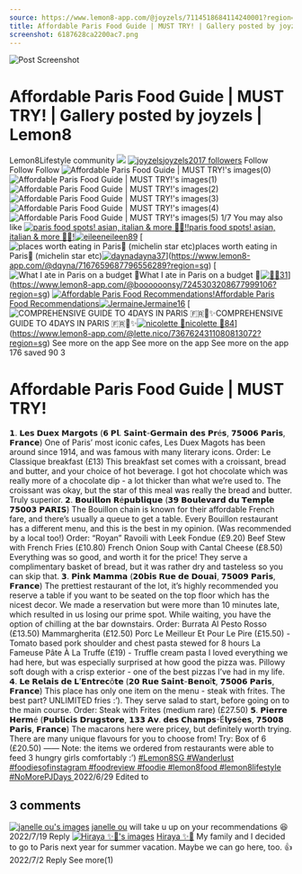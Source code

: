 ```yaml
---
source: https://www.lemon8-app.com/@joyzels/7114518684114240001?region=sg
title: Affordable Paris Food Guide | MUST TRY! | Gallery posted by joyzels | Lemon8
screenshot: 6187628ca2200ac7.png
---
```



![Post Screenshot](6187628ca2200ac7.png)
# Affordable Paris Food Guide | MUST TRY! | Gallery posted by joyzels | Lemon8
[](https://www.lemon8-app.com/feed/foryou?region=sg)
Lemon8Lifestyle community
[](https://www.lemon8-app.com/search/sug?region=sg)![](https://lemon8.onelink.me/FMQw?pid=website_direct&af_force_dp=false&af_dp=snssdk2657%3A%2F%2Farticle_detail_page%3Fgroup_id%3D7114518684114240001%26pid%3Dwebsite_direct&retargeting=true&ab_version=73512073&af_web_dp=https%3A%2F%2Fplay.google.com%2Fstore%2Fapps%2Fdetails%3Fid%3Dcom.bd.nproject&amp_extra=%7B%22seo_page_id%22%3A%22967857619202293799%22%2C%22traffic_type%22%3A%22website_direct%22%2C%22web_id%22%3A%227481732366542554632%22%2C%22enter_position%22%3A%22smart_banner%22%2C%22enter_page_id%22%3A%227114518684114240001%22%2C%22enter_page_type%22%3A%22article%22%7D)
[![joyzels](https://p16-lemon8-sign-sg.tiktokcdn.com/user-avatar-alisg/3ae742589cf695800ccc0e0e1c0d1fe0~tplv-sdweummd6v-shrink:120:0:q75.webp?lk3s=66c60501&source=feed_user&x-expires=1744588800&x-signature=RHYmT4oNkjUuGaTzSadlbqsi3BI%3D)](https://www.lemon8-app.com/@joyzels?region=sg)[joyzels2017 followers](https://www.lemon8-app.com/@joyzels?region=sg)
Follow
Follow
Follow
![Affordable Paris Food Guide | MUST TRY!'s images\(0\)](https://p16-lemon8-sign-sg.tiktokcdn.com/tos-alisg-v-a3e477-sg/7e24fab377c94e4c9724736bdbf8c4c6~tplv-sdweummd6v-wap-logo-v1:QGpveXplbHM=:1080:0.webp?lk3s=66c60501&source=wap_large_logo_image&x-expires=1744588800&x-signature=PM5e%2FDanFlEMs64iAY66Q3hCrZA%3D)
![Affordable Paris Food Guide | MUST TRY!'s images\(1\)](https://p16-lemon8-sign-sg.tiktokcdn.com/tos-alisg-v-a3e477-sg/12bc10fbe851472cbbbe2efa373c0465~tplv-sdweummd6v-wap-logo-v1:QGpveXplbHM=:1080:0.webp?lk3s=66c60501&source=wap_large_logo_image&x-expires=1744588800&x-signature=n4Vm3kVb5cNqqeeiDFx2ghsy450%3D)
![Affordable Paris Food Guide | MUST TRY!'s images\(2\)](https://p16-lemon8-sign-sg.tiktokcdn.com/tos-alisg-v-a3e477-sg/7bf5175b8f6f4ebba76f0cb23371b186~tplv-sdweummd6v-wap-logo-v1:QGpveXplbHM=:1080:0.webp?lk3s=66c60501&source=wap_large_logo_image&x-expires=1744588800&x-signature=X6zhu5U7ur42EADITjky6k0NhBU%3D)
![Affordable Paris Food Guide | MUST TRY!'s images\(3\)](https://p16-lemon8-sign-sg.tiktokcdn.com/tos-alisg-v-a3e477-sg/13adec0fbf84478886412ffc81b77b0c~tplv-sdweummd6v-wap-logo-v1:QGpveXplbHM=:1080:0.webp?lk3s=66c60501&source=wap_large_logo_image&x-expires=1744588800&x-signature=FeiUnJ%2FCAt2AhKzC%2Fj0D2YjqmLA%3D)
![Affordable Paris Food Guide | MUST TRY!'s images\(4\)](https://p16-lemon8-sign-sg.tiktokcdn.com/tos-alisg-v-a3e477-sg/935cfc658590404bb9b637d9f2494fb5~tplv-sdweummd6v-wap-logo-v1:QGpveXplbHM=:1080:0.webp?lk3s=66c60501&source=wap_large_logo_image&x-expires=1744588800&x-signature=GgZnHUnd2TwUVLmFTW6Nt4tWiq0%3D)
![Affordable Paris Food Guide | MUST TRY!'s images\(5\)](https://p16-lemon8-sign-sg.tiktokcdn.com/tos-alisg-v-a3e477-sg/02087a02913f4abdb852801f5f65a562~tplv-sdweummd6v-wap-logo-v1:QGpveXplbHM=:1080:0.webp?lk3s=66c60501&source=wap_large_logo_image&x-expires=1744588800&x-signature=0rzOOX70oWDiGFuczQcePmP8Njc%3D)
1/7
You may also like
[![paris food spots! asian, italian & more 🫶🏻!!](https://p16-lemon8-sign-sg.tiktokcdn.com/tos-alisg-v-a3e477-sg/oMFGLEQeM7zAADwQIAADIeGxgz0SKQJieDkbAj~tplv-sdweummd6v-shrink:640:0:q50.webp?lk3s=66c60501&source=seo_middle_feed_list&x-expires=1773532800&x-signature=tJLJFDzENyMJXdCidMAeadKaSLo%3D)paris food spots! asian, italian & more 🫶🏻!![![eileen](https://p16-lemon8-sign-sg.tiktokcdn.com/user-avatar-alisg/c821fd936ce12ddb5bd304f1ba33a484~tplv-sdweummd6v-shrink:120:0:q75.jpeg?lk3s=66c60501&source=feed_user&x-expires=1744588800&x-signature=9McMH6Ec45mAQL%2Fal9GXuyyFwPA%3D)eileen89](https://www.lemon8-app.com/@eile3_n?region=sg)](https://www.lemon8-app.com/@eile3_n/7307201402437386754?region=sg)
[![places worth eating in Paris🤤 \(michelin star etc\)](https://p16-lemon8-sign-sg.tiktokcdn.com/tos-alisg-v-a3e477-sg/767aaf1f1cdc4b5bbabe433f3542f9c2~tplv-sdweummd6v-shrink:640:0:q50.webp?lk3s=66c60501&source=seo_middle_feed_list&x-expires=1773532800&x-signature=L20uVRFDaTX%2FYZmpUl2fJ6SbaOg%3D)places worth eating in Paris🤤 (michelin star etc)[![dayna](https://p16-lemon8-sign-sg.tiktokcdn.com/user-avatar-alisg/f00a10ac47bffc139068681d19a6900f~tplv-sdweummd6v-shrink:120:0:q75.jpeg?lk3s=66c60501&source=feed_user&x-expires=1744588800&x-signature=euBw%2BRGb0FCwNKAEBMfNCdJ%2FHVg%3D)dayna37](https://www.lemon8-app.com/@dqyna?region=sg)](https://www.lemon8-app.com/@dqyna/7167659687796556289?region=sg)
[![What I ate in Paris on a budget 💸](https://p16-lemon8-sign-sg.tiktokcdn.com/tos-alisg-v-a3e477-sg/a7c59709a1a840c68facf27cedf8f609~tplv-sdweummd6v-shrink:640:0:q50.webp?lk3s=66c60501&source=seo_middle_feed_list&x-expires=1773532800&x-signature=k0693viIQSqRNdl0Q77akcLFf0U%3D)What I ate in Paris on a budget 💸[![🌻](https://p16-lemon8-sign-sg.tiktokcdn.com/user-avatar-alisg/c4c27cc4524e8aa6b8264308dc9a0306~tplv-sdweummd6v-shrink:120:0:q75.jpeg?lk3s=66c60501&source=feed_user&x-expires=1744588800&x-signature=SU5nRKjbUr9I4dlgrNSlCuxlhOU%3D)🌻31](https://www.lemon8-app.com/@boooooonsy?region=sg)](https://www.lemon8-app.com/@boooooonsy/7245303208677999106?region=sg)
[![Affordable Paris Food Recommendations!](https://p16-lemon8-sign-sg.tiktokcdn.com/tos-alisg-v-a3e477-sg/o8s7EBFV1ID8f9AJoGAAfDExMWQeb4iDgAjt2E~tplv-sdweummd6v-shrink:640:0:q50.webp?lk3s=66c60501&source=seo_middle_feed_list&x-expires=1773532800&x-signature=nErje9S33KMKtOeSK5ZP2b8QSyE%3D)Affordable Paris Food Recommendations![![Jermaine](https://p16-lemon8-sign-sg.tiktokcdn.com/user-avatar-alisg/d4c64e7bd526a25f17e93b27f7b05c34~tplv-sdweummd6v-shrink:120:0:q75.jpeg?lk3s=66c60501&source=feed_user&x-expires=1744588800&x-signature=Lv%2F4GE%2BRlz6FYviVVsfQaHnRASI%3D)Jermaine16](https://www.lemon8-app.com/@lazylambb?region=sg)](https://www.lemon8-app.com/@lazylambb/7362099169516962320?region=sg)
[![COMPREHENSIVE GUIDE TO 4DAYS IN PARIS 🇫🇷🥐✨](https://p16-lemon8-sign-sg.tiktokcdn.com/tos-alisg-v-a3e477-sg/o4eX2A8I2AneL3DQWAAimgAfQTbYQtGRypeGLJ~tplv-sdweummd6v-shrink:640:0:q50.webp?lk3s=66c60501&source=seo_middle_feed_list&x-expires=1773532800&x-signature=G4N0TPgOUFUGaLGjSAeVUmzZhsU%3D)COMPREHENSIVE GUIDE TO 4DAYS IN PARIS 🇫🇷🥐✨[![nicolette 🌿](https://p16-lemon8-sign-sg.tiktokcdn.com/user-avatar-alisg/739e98dfe0ffa105e666db62754bb228~tplv-sdweummd6v-shrink:120:0:q75.jpeg?lk3s=66c60501&source=feed_user&x-expires=1744588800&x-signature=%2B5ugHUWp2w5uuoQHfllbmxTOyrk%3D)nicolette 🌿84](https://www.lemon8-app.com/@lette.nico?region=sg)](https://www.lemon8-app.com/@lette.nico/7367624311080813072?region=sg)
See more on the app
See more on the app
See more on the app
176 saved
90
3
# Affordable Paris Food Guide | MUST TRY!
𝟭. 𝗟𝗲𝘀 𝗗𝘂𝗲𝘅 𝗠𝗮𝗿𝗴𝗼𝘁𝘀 (𝟲 𝗣𝗹. 𝗦𝗮𝗶𝗻𝘁-𝗚𝗲𝗿𝗺𝗮𝗶𝗻 𝗱𝗲𝘀 𝗣𝗿é𝘀, 𝟳𝟱𝟬𝟬𝟲 𝗣𝗮𝗿𝗶𝘀, 𝗙𝗿𝗮𝗻𝗰𝗲)
One of Paris’ most iconic cafes, Les Duex Magots has been around since 1914, and was famous with many literary icons. 
Order: Le Classique breakfast (£13) 
This breakfast set comes with a croissant, bread and butter, and your choice of hot beverage. I got hot chocolate which was really more of a chocolate dip - a lot thicker than what we’re used to. The croissant was okay, but the star of this meal was really the bread and butter. Truly superior. 
𝟮. 𝗕𝗼𝘂𝗶𝗹𝗹𝗼𝗻 𝗥é𝗽𝘂𝗯𝗹𝗶𝗾𝘂𝗲 (𝟯𝟵 𝗕𝗼𝘂𝗹𝗲𝘃𝗮𝗿𝗱 𝗱𝘂 𝗧𝗲𝗺𝗽𝗹𝗲 𝟳𝟱𝟬𝟬𝟯 𝗣𝗔𝗥𝗜𝗦)
The Bouillon chain is known for their affordable French fare, and there’s usually a queue to get a table. Every Bouillon restaurant has a different menu, and this is the best in my opinion. (Was recommended by a local too!)
Order: 
“Royan” Ravoili with Leek Fondue (£9.20) 
Beef Stew with French Fries (£10.80)
French Onion Soup with Cantal Cheese (£8.50)
Everything was so good, and worth it for the price! They serve a complimentary basket of bread, but it was rather dry and tasteless so you can skip that. 
𝟯. 𝗣𝗶𝗻𝗸 𝗠𝗮𝗺𝗺𝗮 (𝟮𝟬𝗯𝗶𝘀 𝗥𝘂𝗲 𝗱𝗲 𝗗𝗼𝘂𝗮𝗶, 𝟳𝟱𝟬𝟬𝟵 𝗣𝗮𝗿𝗶𝘀, 𝗙𝗿𝗮𝗻𝗰𝗲)
The prettiest restaurant of the lot, it’s highly recommended you reserve a table if you want to be seated on the top floor which has the nicest decor. We made a reservation but were more than 10 minutes late, which resulted in us losing our prime spot. While waiting, you have the option of chilling at the bar downstairs. 
Order:
Burrata Al Pesto Rosso (£13.50)
Mammargherita (£12.50)
Porc Le Meilleur Et Pour Le Pire (£15.50) - Tomato based pork shoulder and chest pasta stewed for 8 hours 
La Fameuse Pâte À La Truffe (£19) - Truffle cream pasta
I loved everything we had here, but was especially surprised at how good the pizza was. Pillowy soft dough with a crisp exterior - one of the best pizzas I’ve had in my life. 
𝟰. 𝗟𝗲 𝗥𝗲𝗹𝗮𝗶𝘀 𝗱𝗲 𝗟’𝗘𝗻𝘁𝗿𝗲𝗰ô𝘁𝗲 (𝟮𝟬 𝗥𝘂𝗲 𝗦𝗮𝗶𝗻𝘁-𝗕𝗲𝗻𝗼î𝘁, 𝟳𝟱𝟬𝟬𝟲 𝗣𝗮𝗿𝗶𝘀, 𝗙𝗿𝗮𝗻𝗰𝗲)
This place has only one item on the menu - steak with frites. The best part? UNLIMITED fries :’). They serve salad to start, before going on to the main course. 
Order: Steak with Frites (medium rare) (£27.50)
𝟱. 𝗣𝗶𝗲𝗿𝗿𝗲 𝗛𝗲𝗿𝗺é (𝗣𝘂𝗯𝗹𝗶𝗰𝗶𝘀 𝗗𝗿𝘂𝗴𝘀𝘁𝗼𝗿𝗲, 𝟭𝟯𝟯 𝗔𝘃. 𝗱𝗲𝘀 𝗖𝗵𝗮𝗺𝗽𝘀-É𝗹𝘆𝘀é𝗲𝘀, 𝟳𝟱𝟬𝟬𝟴 𝗣𝗮𝗿𝗶𝘀, 𝗙𝗿𝗮𝗻𝗰𝗲)
The macarons here were pricey, but definitely worth trying. There are many unique flavours for you to choose from!
Try:
Box of 6 (£20.50)
——
Note: the items we ordered from restaurants were able to feed 3 hungry girls comfortably :’)
[#Lemon8SG ](https://www.lemon8-app.com/topic/7072348837645451266?region=sg)[#Wanderlust ](https://www.lemon8-app.com/topic/7078493011478380546?region=sg)[#foodiesofinstagram ](https://www.lemon8-app.com/topic/7215480698164576261?region=sg)[#foodreview ](https://www.lemon8-app.com/topic/7199869184325599238?region=sg)[#foodie ](https://www.lemon8-app.com/topic/7198539115959287813?region=sg)[#lemon8food ](https://www.lemon8-app.com/topic/7088961111814324226?region=sg)[#lemon8lifestyle ](https://www.lemon8-app.com/topic/7211408489107767301?region=sg)
[#NoMorePJDays ](https://www.lemon8-app.com/topic/7119695272451604481?region=sg)
2022/6/29 Edited to
## 3 comments
[![janelle ou's images](https://p16-sign-sg.lemon8cdn.com/user-avatar-alisg/57e652fbe195efcaeaaf546796d8a51e~tplv-sdweummd6v-shrink:1200:0:q75.webp?lk3s=d32e6450&source=ui_avatar&x-expires=1744588800&x-signature=Gv2HgJJnNU19rU8WypmvrB5sJ40%3D)](https://www.lemon8-app.com/jellyjanelleyy?region=sg)
[janelle ou](https://www.lemon8-app.com/jellyjanelleyy?region=sg)
will take u up on your recommendations 😆
2022/7/19
Reply
[![Hiraya ✨🌸's images](https://p16-sign-sg.lemon8cdn.com/user-avatar-alisg/0f8871cac8d8a3b06f977398860d8eaa~tplv-sdweummd6v-shrink:1200:0:q75.webp?lk3s=d32e6450&source=ui_avatar&x-expires=1744588800&x-signature=S%2Bixobn2wjCUZt6eBz5yGim8R6w%3D)](https://www.lemon8-app.com/hiraya__?region=sg)
[Hiraya ✨🌸](https://www.lemon8-app.com/hiraya__?region=sg)
My family and I decided to go to Paris next year for summer vacation. Maybe we can go here, too. 👍
2022/7/2
Reply
See more(1)
#